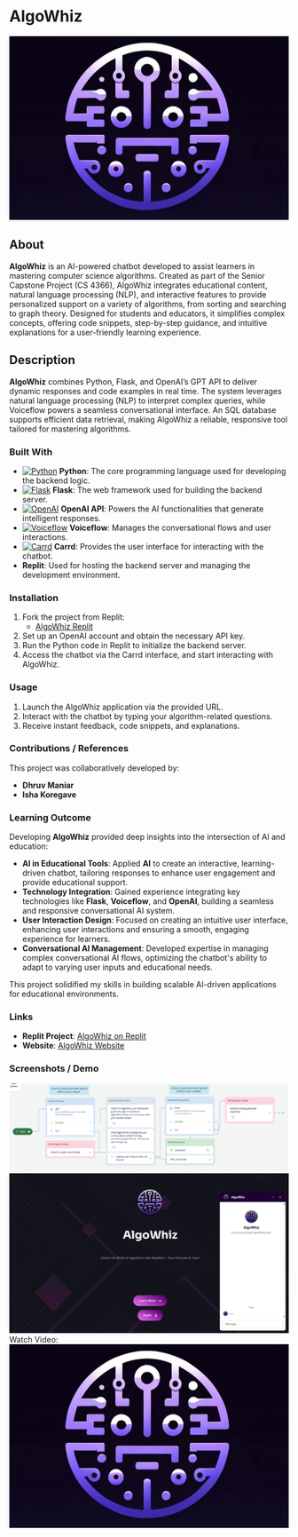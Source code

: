 # AlgoWhiz
![Project Image](https://github.com/Dhruvbam/AlgoWhiz/blob/main/Images/algoowhiz.jpg)
## About
**AlgoWhiz** is an AI-powered chatbot developed to assist learners in mastering computer science algorithms. Created as part of the Senior Capstone Project (CS 4366), AlgoWhiz integrates educational content, natural language processing (NLP), and interactive features to provide personalized support on a variety of algorithms, from sorting and searching to graph theory. Designed for students and educators, it simplifies complex concepts, offering code snippets, step-by-step guidance, and intuitive explanations for a user-friendly learning experience.

## Description
**AlgoWhiz** combines Python, Flask, and OpenAI’s GPT API to deliver dynamic responses and code examples in real time. The system leverages natural language processing (NLP) to interpret complex queries, while Voiceflow powers a seamless conversational interface. An SQL database supports efficient data retrieval, making AlgoWhiz a reliable, responsive tool tailored for mastering algorithms.

### Built With
- <a href="https://www.python.org/" target="_blank" rel="noreferrer"><img src="https://img.shields.io/badge/Python-3670A0?style=for-the-badge&logo=python&logoColor=ffdd54" width="36" height="36" alt="Python" /></a> **Python**: The core programming language used for developing the backend logic.
- <a href="https://flask.palletsprojects.com/" target="_blank" rel="noreferrer"><img src="https://img.shields.io/badge/Flask-000000?style=for-the-badge&logo=flask&logoColor=white" width="36" height="36" alt="Flask" /></a> **Flask**: The web framework used for building the backend server.
- <a href="https://openai.com/" target="_blank" rel="noreferrer"><img src="https://img.shields.io/badge/OpenAI-412991?style=for-the-badge&logo=openai&logoColor=white" width="36" height="36" alt="OpenAI" /></a> **OpenAI API**: Powers the AI functionalities that generate intelligent responses.
- <a href="https://voiceflow.com/" target="_blank" rel="noreferrer"><img src="https://img.shields.io/badge/Voiceflow-20C9FF?style=for-the-badge&logo=voiceflow&logoColor=white" width="36" height="36" alt="Voiceflow" /></a> **Voiceflow**: Manages the conversational flows and user interactions.
- <a href="https://carrd.co/" target="_blank" rel="noreferrer"><img src="https://img.shields.io/badge/Carrd-FF6347?style=for-the-badge&logo=carrd&logoColor=white" width="36" height="36" alt="Carrd" /></a> **Carrd**: Provides the user interface for interacting with the chatbot.
- **Replit**: Used for hosting the backend server and managing the development environment.

### Installation
1. Fork the project from Replit:
    - [AlgoWhiz Replit](https://replit.com/@DhruvManiar/AlgoWhiz)
2. Set up an OpenAI account and obtain the necessary API key.
3. Run the Python code in Replit to initialize the backend server.
4. Access the chatbot via the Carrd interface, and start interacting with AlgoWhiz.

### Usage
1. Launch the AlgoWhiz application via the provided URL.
2. Interact with the chatbot by typing your algorithm-related questions.
3. Receive instant feedback, code snippets, and explanations.

### Contributions / References
This project was collaboratively developed by:
- **Dhruv Maniar**
- **Isha Koregave**

### Learning Outcome
Developing **AlgoWhiz** provided deep insights into the intersection of AI and education:

- **AI in Educational Tools**: Applied **AI** to create an interactive, learning-driven chatbot, tailoring responses to enhance user engagement and provide educational support.
- **Technology Integration**: Gained experience integrating key technologies like **Flask**, **Voiceflow**, and **OpenAI**, building a seamless and responsive conversational AI system.
- **User Interaction Design**: Focused on creating an intuitive user interface, enhancing user interactions and ensuring a smooth, engaging experience for learners.
- **Conversational AI Management**: Developed expertise in managing complex conversational AI flows, optimizing the chatbot's ability to adapt to varying user inputs and educational needs.

This project solidified my skills in building scalable AI-driven applications for educational environments.


### Links
- **Replit Project**: [AlgoWhiz on Replit](https://replit.com/@DhruvManiar/AlgoWhiz?v=1)
- **Website**: [AlgoWhiz Website](https://algowhiz.carrd.co/)

### Screenshots / Demo
![Voiceflow](https://github.com/Dhruvbam/AlgoWhiz/blob/main/Images/VoiceFlow.png)
![Webpage](https://github.com/Dhruvbam/AlgoWhiz/blob/main/Images/website.png)
Watch Video: </br>
[![Watch the video](https://github.com/Dhruvbam/AlgoWhiz/blob/main/Images/algoowhiz.jpg)](https://github.com/Dhruvbam/AlgoWhiz/blob/main/Images/AlgoWhiz%20Demo.mp4)


